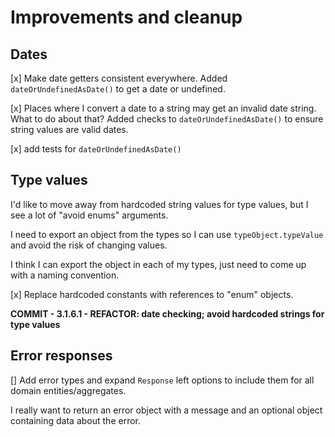 # Improvements and cleanup

## Dates
[x] Make date getters consistent everywhere.
Added `dateOrUndefinedAsDate()` to get a date or undefined.

[x] Places where I convert a date to a string may get an invalid date string. What to do about that?
Added checks to `dateOrUndefinedAsDate()` to ensure string values are valid dates.

[x] add tests for `dateOrUndefinedAsDate()`

## Type values
I'd like to move away from hardcoded string values for type values, but I see a lot of "avoid enums" arguments.

I need to export an object from the types so I can use `typeObject.typeValue` and avoid the risk of changing values.

I think I can export the object in each of my types, just need to come up with a naming convention.

[x] Replace hardcoded constants with references to "enum" objects.

**COMMIT - 3.1.6.1 - REFACTOR: date checking; avoid hardcoded strings for type values**

## Error responses
[] Add error types and expand `Response` left options to include them for all domain entities/aggregates.

I really want to return an error object with a message and an optional object containing data about the error.
